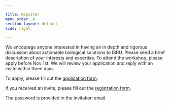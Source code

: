 ```yaml
---

title: Register
menu_order: 4
section_layout: default
side: right

---
```

We encourage anyone interested in having an in depth and rigorous discussion about actionable biological solutions to ISRU. Please send a brief description of your interests and expertise. To attend the workshop, please apply before Nov 1st. We will review your application and reply with an invite within three days.

To apply, please fill out the [application form](https://docs.google.com/forms/d/e/1FAIpQLSeOBQ7_Iopi16UOdRGJNAUgdINfOW1pNFXaz0Q8lzj4WUi3NQ/viewform?usp=sf_link). 

If you received an invite, please fill out the [registration form](https://docs.google.com/forms/d/e/1FAIpQLSeSqF8K1UWoS5mjXK5R98G2Rhfb5m1iLqBebBbPb7VFN7DBLw/formResponse).

The password is provided in the invitation email. 

